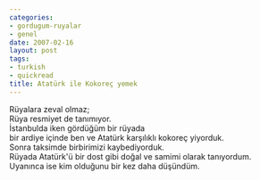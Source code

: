 ```yaml
---
categories:
- gordugum-ruyalar
- genel
date: 2007-02-16
layout: post
tags:
- turkish
- quickread
title: Atatürk ile Kokoreç yemek
---
```


Rüyalara zeval olmaz;  
Rüya resmiyet de tanımıyor.  
İstanbulda iken gördüğüm bir rüyada  
bir ardiye içinde ben ve Atatürk karşılıklı kokoreç yiyorduk.  
Sonra taksimde birbirimizi kaybediyorduk.  
Rüyada Atatürk'ü bir dost gibi doğal ve samimi olarak tanıyordum.  
Uyanınca ise kim olduğunu bir kez daha düşündüm.

